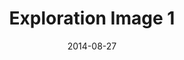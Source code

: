 ---
title: Exploration Image 1
date: 2014-08-27
template: image.hbt
language: en-us
image_url: http://placehold.it/350x150
image_link: http://elderscrollsonline.com
image_caption: Our video games are good.
---